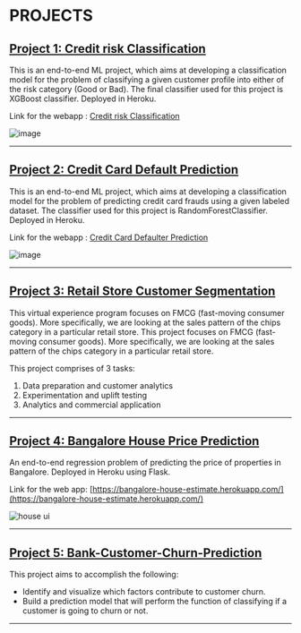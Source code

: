 # PROJECTS

## [**Project 1: Credit risk Classification**](https://github.com/shrutibalan4591/South-German-Credit-Risk-Classification)

This is an end-to-end ML project, which aims at developing a classification model for the problem of classifying a given customer profile into either of the risk category (Good or Bad). The final classifier used for this project is XGBoost classifier. Deployed in Heroku.

Link for the webapp : [Credit risk Classification](https://south-german-credit-score.herokuapp.com/)

![image](https://user-images.githubusercontent.com/77207245/204213335-11c5439c-5e69-426c-99a5-3f5e52fe8f69.png)

************************************************************************************************

## [**Project 2: Credit Card Default Prediction**](https://github.com/shrutibalan4591/Credit-Card-Default-Predictor)

This is an end-to-end ML project, which aims at developing a classification model for the problem of predicting credit card frauds using a given labeled dataset. The classifier used for this project is RandomForestClassifier. Deployed in Heroku.

Link for the webapp : [Credit Card Defaulter Prediction](http://cc-defaulter-predictor.herokuapp.com/)

![image](https://user-images.githubusercontent.com/77207245/204210994-4a517a49-2f4a-466d-8770-642699dee0f0.png)

************************************************************************************************

## [**Project 3: Retail Store Customer Segmentation**](https://github.com/shrutibalan4591/Retail-Store-Customer-Segmentation)

This virtual experience program focuses on FMCG (fast-moving consumer goods). More specifically, we are looking at the sales pattern of the chips category in a particular retail store. This project focuses on FMCG (fast-moving consumer goods). More specifically, we are looking at the sales pattern of the chips category in a particular retail store.

This project comprises of 3 tasks:

1. Data preparation and customer analytics
2. Experimentation and uplift testing
3. Analytics and commercial application

************************************************************************************************

## [**Project 4: Bangalore House Price Prediction**](https://github.com/shrutibalan4591/Bangalore-House-Price-Prediction)

An end-to-end regression problem of predicting the price of properties in Bangalore. Deployed in Heroku using Flask.

Link for the web app: [https://bangalore-house-estimate.herokuapp.com/](https://bangalore-house-estimate.herokuapp.com/)

![house ui](https://user-images.githubusercontent.com/77207245/133029317-d90d0cff-1e8a-483c-88bf-51c86665bc4b.PNG)

************************************************************************************************

## [**Project 5: Bank-Customer-Churn-Prediction**](https://github.com/shrutibalan4591/Bank-Customer-Churn-Prediction)
This project aims to accomplish the following:
- Identify and visualize which factors contribute to customer churn.
- Build a prediction model that will perform the function of classifying if a customer is going to churn or not.

************************************************************************************************








